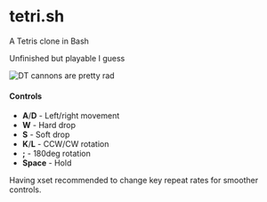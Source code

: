 # tetri.sh
A Tetris clone in Bash

Unfinished but playable I guess

![DT cannons are pretty rad](https://github.com/ZachS790/tetri.sh/blob/master/sample.gif)

#### Controls
+ **A**/**D** - Left/right movement
+ **W** - Hard drop
+ **S** - Soft drop
+ **K**/**L** - CCW/CW rotation
+ **;** - 180deg rotation
+ **Space** - Hold


Having xset recommended to change key repeat rates for smoother controls.
